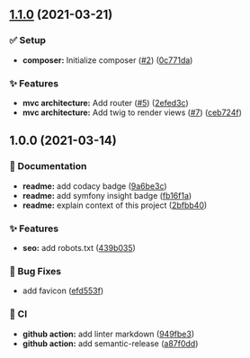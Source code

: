 ## [1.1.0](https://github.com/AlexandreCavanna/OC-Projet-5_Blog/compare/v1.0.0...v1.1.0) (2021-03-21)


### :white_check_mark: Setup

* **composer:** Initialize composer ([#2](https://github.com/AlexandreCavanna/OC-Projet-5_Blog/issues/2)) ([0c771da](https://github.com/AlexandreCavanna/OC-Projet-5_Blog/commit/0c771da339b244c2f945486a0803a735b0f6c43b))


### :sparkles: Features

* **mvc architecture:** Add router ([#5](https://github.com/AlexandreCavanna/OC-Projet-5_Blog/issues/5)) ([2efed3c](https://github.com/AlexandreCavanna/OC-Projet-5_Blog/commit/2efed3c955d17dc155b043312e52a338b401fb0c))
* **mvc architecture:** Add twig to render views ([#7](https://github.com/AlexandreCavanna/OC-Projet-5_Blog/issues/7)) ([ceb724f](https://github.com/AlexandreCavanna/OC-Projet-5_Blog/commit/ceb724f278a1557c848d974fae908944e4781348))

## 1.0.0 (2021-03-14)


### :memo: Documentation

* **readme:** add codacy badge ([9a6be3c](https://github.com/AlexandreCavanna/OC-Projet-5_Blog/commit/9a6be3c8a8fdcb344fb19907f9d4325569862669))
* **readme:** add symfony insight badge ([fb16f1a](https://github.com/AlexandreCavanna/OC-Projet-5_Blog/commit/fb16f1a2eb5d436873c09f71c64c47f86a630125))
* **readme:** explain context of this project ([2bfbb40](https://github.com/AlexandreCavanna/OC-Projet-5_Blog/commit/2bfbb407986a74ecebd87a63ab16d4892b65e8f1))


### :sparkles: Features

* **seo:** add robots.txt ([439b035](https://github.com/AlexandreCavanna/OC-Projet-5_Blog/commit/439b035e8b73377ee40801c15edbf19194878930))


### :bug: Bug Fixes

* add favicon ([efd553f](https://github.com/AlexandreCavanna/OC-Projet-5_Blog/commit/efd553faa2d175f646db9237a9eccd70c9aa4843))


### :repeat: CI

* **github action:** add linter markdown ([949fbe3](https://github.com/AlexandreCavanna/OC-Projet-5_Blog/commit/949fbe38e19d8639db71f9518b7db702da1d83e5))
* **github action:** add semantic-release ([a87f0dd](https://github.com/AlexandreCavanna/OC-Projet-5_Blog/commit/a87f0dd195db8a42a84834abb02b90890298362b))

